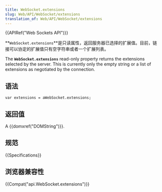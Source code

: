 ```yaml
---
title: WebSocket.extensions
slug: Web/API/WebSocket/extensions
translation_of: Web/API/WebSocket/extensions
---
```

{{APIRef("Web Sockets API")}}

**`WebSocket.extensions`**是只读属性，返回服务器已选择的扩展值。目前，链接可以协定的扩展值只有空字符串或者一个扩展列表。

The **`WebSocket.extensions`** read-only property returns the extensions selected by the server. This is currently only the empty string or a list of extensions as negotiated by the connection.

## 语法

```plain
var extensions = aWebSocket.extensions;
```

## 返回值

A {{domxref("DOMString")}}.

## 规范

{{Specifications}}

## 浏览器兼容性

{{Compat("api.WebSocket.extensions")}}
